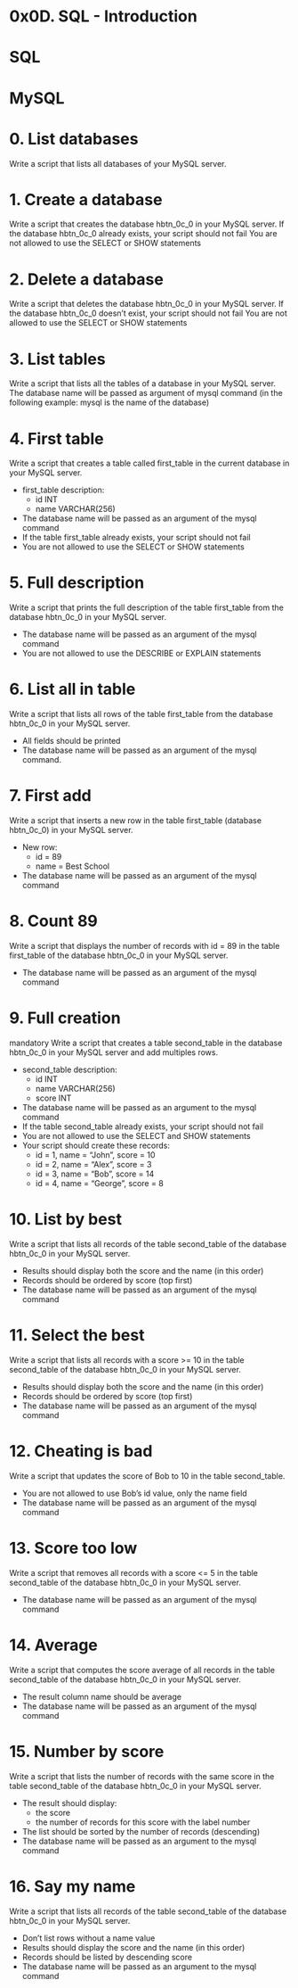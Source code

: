 # 0x0D. SQL - Introduction

# SQL
# MySQL

# 0. List databases
Write a script that lists all databases of your MySQL server.

# 1. Create a database
Write a script that creates the database hbtn_0c_0 in your MySQL server.
If the database hbtn_0c_0 already exists, your script should not fail
You are not allowed to use the SELECT or SHOW statements

# 2. Delete a database
Write a script that deletes the database hbtn_0c_0 in your MySQL server.
If the database hbtn_0c_0 doesn’t exist, your script should not fail
You are not allowed to use the SELECT or SHOW statements

#  3. List tables
Write a script that lists all the tables of a database in your MySQL server.
The database name will be passed as argument of mysql command (in the following example: mysql is the name of the database)

# 4. First table
Write a script that creates a table called first_table in the current database in your MySQL server.
 - first_table description:
    - id INT
    - name VARCHAR(256)
 - The database name will be passed as an argument of the mysql command
 - If the table first_table already exists, your script should not fail
 - You are not allowed to use the SELECT or SHOW statements

# 5. Full description
Write a script that prints the full description of the table first_table from the database hbtn_0c_0 in your MySQL server.
 - The database name will be passed as an argument of the mysql command
 - You are not allowed to use the DESCRIBE or EXPLAIN statements

# 6. List all in table
Write a script that lists all rows of the table first_table from the database hbtn_0c_0 in your MySQL server.
 - All fields should be printed
 - The database name will be passed as an argument of the mysql command.

# 7. First add
Write a script that inserts a new row in the table first_table (database hbtn_0c_0) in your MySQL server.
 - New row:
    - id = 89
    - name = Best School
 - The database name will be passed as an argument of the mysql command

# 8. Count 89
Write a script that displays the number of records with id = 89 in the table first_table of the database hbtn_0c_0 in your MySQL server.
 - The database name will be passed as an argument of the mysql command

# 9. Full creation
mandatory
Write a script that creates a table second_table in the database hbtn_0c_0 in your MySQL server and add multiples rows.
- second_table description:
    - id INT
    - name VARCHAR(256)
    - score INT
- The database name will be passed as an argument to the mysql command
- If the table second_table already exists, your script should not fail
- You are not allowed to use the SELECT and SHOW statements
- Your script should create these records:
    - id = 1, name = “John”, score = 10
    - id = 2, name = “Alex”, score = 3
    - id = 3, name = “Bob”, score = 14
    - id = 4, name = “George”, score = 8

# 10. List by best
Write a script that lists all records of the table second_table of the database hbtn_0c_0 in your MySQL server.
- Results should display both the score and the name (in this order)
- Records should be ordered by score (top first)
- The database name will be passed as an argument of the mysql command

# 11. Select the best
Write a script that lists all records with a score >= 10 in the table second_table of the database hbtn_0c_0 in your MySQL server.
- Results should display both the score and the name (in this order)
- Records should be ordered by score (top first)
- The database name will be passed as an argument of the mysql command

# 12. Cheating is bad
Write a script that updates the score of Bob to 10 in the table second_table.
- You are not allowed to use Bob’s id value, only the name field
- The database name will be passed as an argument of the mysql command

# 13. Score too low
Write a script that removes all records with a score <= 5 in the table second_table of the database hbtn_0c_0 in your MySQL server.
- The database name will be passed as an argument of the mysql command

# 14. Average
Write a script that computes the score average of all records in the table second_table of the database hbtn_0c_0 in your MySQL server.
- The result column name should be average
- The database name will be passed as an argument of the mysql command

# 15. Number by score
Write a script that lists the number of records with the same score in the table second_table of the database hbtn_0c_0 in your MySQL server.
- The result should display:
    - the score
    - the number of records for this score with the label number
- The list should be sorted by the number of records (descending)
- The database name will be passed as an argument to the mysql command

# 16. Say my name
Write a script that lists all records of the table second_table of the database hbtn_0c_0 in your MySQL server.
- Don’t list rows without a name value
- Results should display the score and the name (in this order)
- Records should be listed by descending score
- The database name will be passed as an argument to the mysql command

